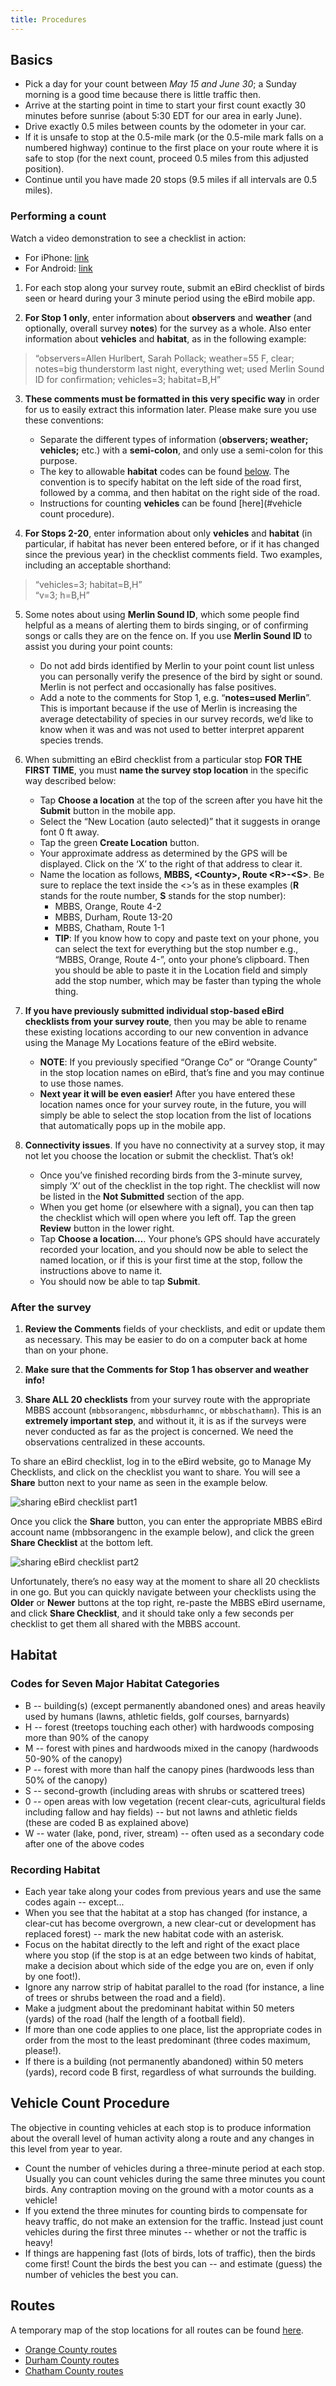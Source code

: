 ```yaml
---
title: Procedures
---
```


## Basics

* Pick a day for your count between *May 15 and June 30*;
a Sunday morning is a good time because there is little traffic then.
* Arrive at the starting point
in time to start your first count
exactly 30 minutes before sunrise
(about 5:30 EDT for our area in early June).
* Drive exactly 0.5 miles between counts by the odometer in your car.
* If it is unsafe to stop at the 0.5-mile mark
(or the 0.5-mile mark falls on a numbered highway)
continue to the first place on your route
where it is safe to stop
(for the next count, proceed 0.5 miles from this adjusted position).
* Continue until you have made 20 stops
(9.5 miles if all intervals are 0.5 miles).

### Performing a count

Watch a video demonstration to see a checklist in action:

* For iPhone: [link](https://www.youtube.com/watch?v=KgemDVmoSYU)
* For Android: [link](https://www.youtube.com/watch?v=D92U3FuaVxg)  

1) For each stop along your survey route,
submit an eBird checklist of birds seen or heard
during your 3 minute period using the eBird mobile app.

2) **For Stop 1 only**,
enter information about **observers** and **weather**
(and optionally, overall survey **notes**)
for the survey as a whole.
Also enter information about **vehicles** and **habitat**,
as in the following example:

> “observers=Allen Hurlbert, Sarah Pollack;
weather=55 F, clear;
notes=big thunderstorm last night, everything wet;
used Merlin Sound ID for confirmation;
vehicles=3;
habitat=B,H”

3) **These comments must be formatted in this very specific way**
in order for us to easily extract this information later.
Please make sure you use these conventions:

    * Separate the different types of information
    (**observers; weather; vehicles;** etc.) with a **semi-colon**,
    and only use a semi-colon for this purpose.  
    * The key to allowable **habitat** codes can be found
    [below](#habitat).
    The convention is to specify habitat on the left side of the road first,
    followed by a comma,
    and then habitat on the right side of the road.  
    * Instructions for counting **vehicles** can be found
    [here](#vehicle count procedure).

4) **For Stops 2-20**,
enter information about only **vehicles** and **habitat**
(in particular, if habitat has never been entered before,
or if it has changed since the previous year)
in the checklist comments field.
Two examples, including an acceptable shorthand:

> “vehicles=3; habitat=B,H”  
> “v=3; h=B,H”

5) Some notes about using **Merlin Sound ID**,
which some people find helpful as a means of alerting them to birds singing,
or of confirming songs or calls they are on the fence on.
If you use **Merlin Sound ID** to assist you during your point counts:  

    * Do not add birds identified by Merlin to your point count list
    unless you can personally verify the presence of the bird by sight or sound.
    Merlin is not perfect and occasionally has false positives.  
    * Add a note to the comments for Stop 1,
    e.g. “**notes=used Merlin**”.
    This is important because if the use of Merlin is increasing
    the average detectability of species in our survey records,
    we’d like to know when it was
    and was not used to better interpret apparent species trends.

6) When submitting an eBird checklist from a particular stop
**FOR THE FIRST TIME**,
you must **name the survey stop location** in the specific way described below:  
    * Tap **Choose a location** at the top of the screen
    after you have hit the **Submit** button in the mobile app.  
    * Select the “New Location (auto selected)”
    that it suggests in orange font 0 ft away.
    * Tap the green **Create Location** button.
    * Your approximate address as determined by the GPS will be displayed.
    Click on the ‘X’ to the right of that address to clear it.
    * Name the location as follows,
    **MBBS, \<County>, Route \<R>-\<S>**.
    Be sure to replace the text inside the <>’s as in these examples
    (**R** stands for the route number, **S** stands for the stop number):  
        * MBBS, Orange, Route 4-2  
        * MBBS, Durham, Route 13-20  
        * MBBS, Chatham, Route 1-1  
        * **TIP**: If you know how to copy and paste text on your phone,
        you can select the text for everything but the stop number
        e.g., “MBBS, Orange, Route 4-”, onto your phone’s clipboard.
        Then you should be able to paste it in the Location field
        and simply add the stop number,
        which may be faster than typing the whole thing.

7) **If you have previously submitted individual stop-based eBird checklists
from your survey route**,
then you may be able to rename these existing locations
according to our new convention in advance
using the Manage My Locations feature of the eBird website.
    * **NOTE**: If you previously specified “Orange Co” or “Orange County”
    in the stop location names on eBird,
    that’s fine and you may continue to use those names.  
    * **Next year it will be even easier!**
    After you have entered these location names once for your survey route,
    in the future,
    you will simply be able to select the stop location
    from the list of locations that automatically pops up in the mobile app.

8) **Connectivity issues**.
If you have no connectivity at a survey stop,
it may not let you choose the location or submit the checklist.
That’s ok!
    * Once you’ve finished recording birds from the 3-minute survey,
    simply ‘X’ out of the checklist in the top right.
    The checklist will now be listed in the **Not Submitted** section of the app.
    * When you get home (or elsewhere with a signal),
    you can then tap the checklist which will open where you left off.
    Tap the green **Review** button in the lower right.  
    * Tap **Choose a location…**.
    Your phone’s GPS should have accurately recorded your location,
    and you should now be able to select the named location,
    or if this is your first time at the stop,
    follow the instructions above to name it.  
    * You should now be able to tap **Submit**.  

### After the survey

1) **Review the Comments**
fields of your checklists,
and edit or update them as necessary.
This may be easier to do on a computer back at home than on your phone.

2) **Make sure that the Comments for Stop 1 has observer and weather info!**

3) **Share ALL 20 checklists**
from your survey route with the appropriate MBBS account
(`mbbsorangenc`, `mbbsdurhamnc`, or `mbbschathamn`).
This is an **extremely important step**,
and without it,
it is as if the surveys were never conducted as far as the project is concerned.
We need the observations centralized in these accounts.

To share an eBird checklist,
log in to the eBird website, go to Manage My Checklists,
and click on the checklist you want to share.
You will see a **Share** button next to your name as seen in the example below.

![sharing eBird checklist part1](img/sharing_ebird_checklist1.png)

Once you click the **Share** button,
you can enter the appropriate MBBS eBird account name
(mbbsorangenc in the example below),
and click the green **Share Checklist** at the bottom left.

![sharing eBird checklist part2](img/sharing_ebird_checklist2.png)

Unfortunately,
there’s no easy way at the moment to share all 20 checklists in one go.
But you can quickly navigate between your checklists
using the **Older** or **Newer** buttons at the top right,
re-paste the MBBS eBird username,
and click **Share Checklist**,
and it should take only a few seconds per checklist
to get them all shared with the MBBS account.

## Habitat

### Codes for Seven Major Habitat Categories

* B -- building(s) (except permanently abandoned ones)
and areas heavily used by humans (lawns, athletic fields, golf courses, barnyards)
* H -- forest (treetops touching each other) with hardwoods composing more than 90% of the canopy
* M -- forest with pines and hardwoods mixed in the canopy (hardwoods 50-90% of the canopy)
* P -- forest with more than half the canopy pines (hardwoods less than 50% of the canopy)
* S -- second-growth (including areas with shrubs or scattered trees)
* 0 -- open areas with low vegetation (recent clear-cuts, agricultural fields including fallow and hay fields)
-- but not lawns and athletic fields (these are coded B as explained above)
* W -- water (lake, pond, river, stream) -- often used as a secondary code after one of the above codes

### Recording Habitat

* Each year take along your codes from previous years
and use the same codes again -- except...
* When you see that the habitat at a stop has changed
(for instance, a clear-cut has become overgrown,
a new clear-cut or development has replaced forest)
-- mark the new habitat code with an asterisk.
* Focus on the habitat directly to the left and right of the exact place
where you stop
(if the stop is at an edge between two kinds of habitat,
make a decision about which side of the edge you are on,
even if only by one foot!).
* Ignore any narrow strip of habitat parallel to the road
(for instance, a line of trees or shrubs between the road and a field).
* Make a judgment about the predominant habitat within 50 meters (yards)
of the road (half the length of a football field).
* If more than one code applies to one place,
list the appropriate codes in order from the most to the least predominant
(three codes maximum, please!).
* If there is a building (not permanently abandoned) within 50 meters (yards),
record code B first,
regardless of what surrounds the building.

## Vehicle Count Procedure

The objective in counting vehicles at each stop is to produce information
about the overall level of human activity along a route
and any changes in this level from year to year.

* Count the number of vehicles during a three-minute period at each stop.
Usually you can count vehicles during the same three minutes you count birds.
Any contraption moving on the ground with a motor counts as a vehicle!
* If you extend the three minutes for counting birds to compensate for heavy traffic,
do not make an extension for the traffic.
Instead just count vehicles during the first three minutes
-- whether or not the traffic is heavy!
* If things are happening fast (lots of birds, lots of traffic),
then the birds come first!
Count the birds the best you can
-- and estimate (guess) the number of vehicles the best you can.

## Routes

A temporary map of the stop locations for all routes can be found 
[here](https://www.google.com/maps/d/u/0/viewer?mid=1NRAImHBzXvdQGpsUzcCPb6tqxUkxMx0&ll=35.94506059913967%2C-79.22743228102328&z=10).

* [Orange County routes](routes/orange-county.html)
* [Durham County routes](routes/durham-county.html)
* [Chatham County routes](routes/chatham-county.html)
